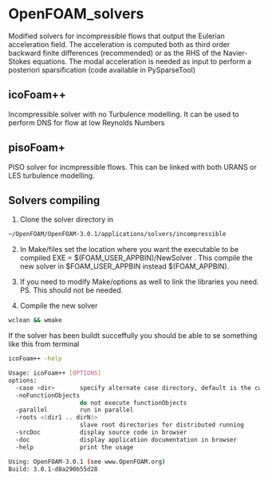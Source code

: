 # OpenFOAM_solvers

Modified solvers for incompressible flows that output the Eulerian acceleration field. 
The acceleration is computed both as third order backward finite differences (recommended) or as the RHS of the Navier-Stokes equations.
The modal acceleration is needed as input to perform a posteriori sparsification (code available in PySparseTool)

## icoFoam++

Incompressible solver with no Turbulence modelling. It can be used to perform DNS for flow at low Reynolds Numbers

## pisoFoam+

PISO solver for incmpressible flows. This can be linked with both URANS or LES turbulence modelling.

## Solvers compiling

1) Clone the solver directory in 
```bash
~/OpenFOAM/OpenFOAM-3.0.1/applications/solvers/incompressible
```
2) In Make/files set the location where you want the executable to be compiled EXE = $(FOAM_USER_APPBIN)/NewSolver . This compile the new solver in $FOAM_USER_APPBIN instead $(FOAM_APPBIN).
3) If you need to modify Make/options as well to link the libraries you need. PS. This should not be needed.

4) Compile the new solver 
```bash
wclean && wmake
```
If the solver has been buildt succeffully you should be able to se something like this from terminal 
```bash
icoFoam++ -help

Usage: icoFoam++ [OPTIONS]
options:
  -case <dir>       specify alternate case directory, default is the cwd
  -noFunctionObjects
                    do not execute functionObjects
  -parallel         run in parallel
  -roots <(dir1 .. dirN)>
                    slave root directories for distributed running
  -srcDoc           display source code in browser
  -doc              display application documentation in browser
  -help             print the usage

Using: OpenFOAM-3.0.1 (see www.OpenFOAM.org)
Build: 3.0.1-d8a290b55d28
```

